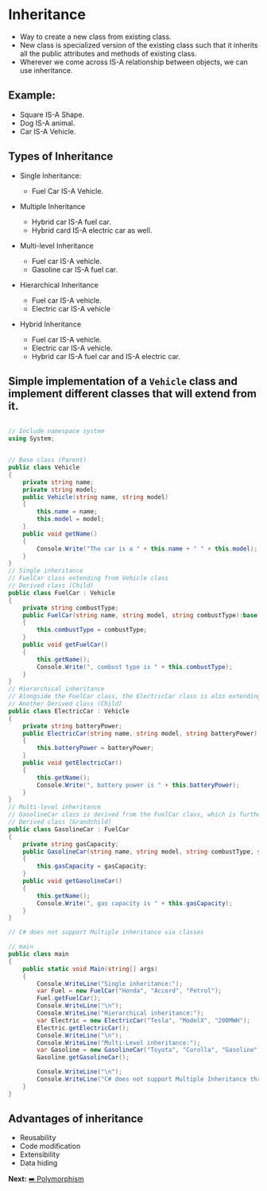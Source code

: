 # Inheritance

* Way to create a new class from existing class.
* New class is specialized version of the existing class such that it inherits all the public attributes and methods of existing class.
* Wherever we come across IS-A relationship between objects, we can use inheritance.

## Example:

* Square IS-A Shape.
* Dog IS-A animal.
* Car IS-A Vehicle.

## Types of Inheritance

* Single Inheritance:
    * Fuel Car IS-A Vehicle.

* Multiple Inheritance
    * Hybrid car IS-A fuel car.
    * Hybrid card IS-A electric car as well.

* Multi-level Inheritance
    * Fuel car IS-A vehicle.
    * Gasoline car IS-A fuel car.

* Hierarchical Inheritance
    * Fuel car IS-A vehicle.
    * Electric car IS-A vehicle

* Hybrid Inheritance
    * Fuel car IS-A vehicle.
    * Electric car IS-A vehicle.
    * Hybrid car IS-A fuel car and IS-A electric car.

## Simple implementation of a ```Vehicle``` class and implement different classes that will extend from it.

```C#

// Include namespace system
using System;


// Base class (Parent)
public class Vehicle
{
    private string name;
    private string model;
    public Vehicle(string name, string model)
    {
        this.name = name;
        this.model = model;
    }
    public void getName()
    {
        Console.Write("The car is a " + this.name + " " + this.model);
    }
}
// Single inheritance
// FuelCar class extending from Vehicle class
// Derived class (Child)
public class FuelCar : Vehicle
{
    private string combustType;
    public FuelCar(string name, string model, string combustType):base(name, model)
    {
        this.combustType = combustType;
    }
    public void getFuelCar()
    {
        this.getName();
        Console.Write(", combust type is " + this.combustType);
    }
}
// Hierarchical inheritance
// Alongside the FuelCar class, the ElectricCar class is also extending from Vehicle class
// Another Derived class (Child)
public class ElectricCar : Vehicle
{
    private string batteryPower;
    public ElectricCar(string name, string model, string batteryPower):base(name, model)
    {
        this.batteryPower = batteryPower;
    }
    public void getElectricCar()
    {
        this.getName();
        Console.Write(", battery power is " + this.batteryPower);
    }
}
// Multi-level inheritance
// GasolineCar class is derived from the FuelCar class, which is further derived from the Vehicle class
// Derived class (Grandchild)
public class GasolineCar : FuelCar
{
    private string gasCapacity;
    public GasolineCar(string name, string model, string combustType, string gasCapacity):base(name, model, combustType)
    {
        this.gasCapacity = gasCapacity;
    }
    public void getGasolineCar()
    {
        this.getName();
        Console.Write(", gas capacity is " + this.gasCapacity);
    }
}

// C# does not support Multiple inheritance via classes

// main
public class main
{
    public static void Main(string[] args)
    {
        Console.WriteLine("Single inheritance:");
        var Fuel = new FuelCar("Honda", "Accord", "Petrol");
        Fuel.getFuelCar();
        Console.WriteLine("\n");
        Console.WriteLine("Hierarchical inheritance:");
        var Electric = new ElectricCar("Tesla", "ModelX", "200MWH");
        Electric.getElectricCar();
        Console.WriteLine("\n");
        Console.WriteLine("Multi-Level inheritance:");
        var Gasoline = new GasolineCar("Toyota", "Corolla", "Gasoline", "30 liters");
        Gasoline.getGasolineCar();

        Console.WriteLine("\n");
        Console.WriteLine("C# does not support Multiple Inheritance through classes");
    }
}

```

## Advantages of inheritance

* Reusability
* Code modification
* Extensibility
* Data hiding


**Next:** [➡️ Polymorphism](./polymorphism.md)